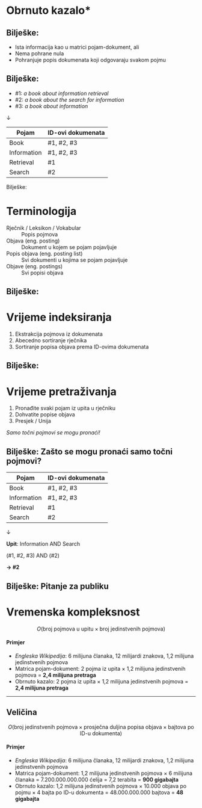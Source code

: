 # Obrnuto kazalo*


Bilješke:
---

* Ista informacija kao u matrici pojam-dokument, ali
* Nema pohrane nula
* Pohranjuje popis dokumenata koji odgovaraju svakom pojmu

Bilješke:
---

<!-- .slide: class="audience-question" -->

* \#1: _a book about information retrieval_
* \#2: _a book about the search for information_
* \#3: _a book about information_

&darr;

| Pojam        | ID-ovi dokumenata                              |
|--------------|------------------------------------------------|
| Book         | #1, #2, #3 <!-- .element: class="fragment" --> |
| Information  | #1, #2, #3 <!-- .element: class="fragment" --> |
| Retrieval    | #1         <!-- .element: class="fragment" --> |
| Search       | #2         <!-- .element: class="fragment" --> |

Bilješke: 

# Terminologija

<dl>
  <dt>Rječnik / Leksikon / Vokabular</dt><!-- .element: class="fragment" data-fragment-index="1" -->
  <dd>Popis pojmova</dd><!-- .element: class="fragment" data-fragment-index="1" -->

  <dt>Objava (eng. posting)</dt><!-- .element: class="fragment" data-fragment-index="2" -->
  <dd>Dokument u kojem se pojam pojavljuje</dd><!-- .element: class="fragment" data-fragment-index="2" -->

  <dt>Popis objava (eng. posting list)</dt><!-- .element: class="fragment" data-fragment-index="3" -->
  <dd>Svi dokumenti u kojima se pojam pojavljuje</dd><!-- .element: class="fragment" data-fragment-index="3" -->

  <dt>Objave (eng. postings)</dt><!-- .element: class="fragment" data-fragment-index="4" -->
  <dd>Svi popisi objava</dd><!-- .element: class="fragment" data-fragment-index="4" -->
</dl>

Bilješke:
---

# Vrijeme indeksiranja

1. Ekstrakcija pojmova iz dokumenata
2. Abecedno sortiranje rječnika
3. Sortiranje popisa objava prema ID-ovima dokumenata

Bilješke:
---

<!-- .slide: class="audience-question" -->

# Vrijeme pretraživanja

1. Pronađite svaki pojam iz upita u rječniku
2. Dohvatite popise objava
3. Presjek / Unija

*Samo točni pojmovi se mogu pronaći!*

Bilješke: Zašto se mogu pronaći samo točni pojmovi?
---

<!-- .slide: class="audience-question" -->

| Pojam                                                                                               | ID-ovi dokumenata                                                                           |
|----------------------------------------------------------------------------------------------------|-------------------------------------------------------------------------------------------|
| Book                                                                                               | #1, #2, #3                                                                                |
| <span>Information</span><!-- .element: class="fragment highlight-blue" data-fragment-index="2" --> | #1, #2, #3 <!-- .element: class="fragment highlight-blue" data-fragment-index="2" -->     |
| Retrieval                                                                                          | #1                                                                                        |
| <span>Search</span><!-- .element: class="fragment highlight-blue" data-fragment-index="3" -->      | #2 <!-- .element: class="fragment highlight-blue" data-fragment-index="3" -->             |

&darr;

&shy;<!-- .element: class="fragment" data-fragment-index="1" -->**Upit**:
<span>Information</span><!-- .element: class="fragment highlight-blue" data-fragment-index="2" -->
AND
<span>Search</span><!-- .element: class="fragment highlight-blue" data-fragment-index="3" -->

(#1, #2, #3) AND (#2)<!-- .element: class="fragment fade-in" -->

**&rarr; #2**<!-- .element: class="fragment fade-in" -->

Bilješke: Pitanje za publiku
---

# Vremenska kompleksnost

$$O(\text{broj pojmova u upitu} \times \text{broj jedinstvenih pojmova})$$<!-- .element: class="fragment" data-fragment-index="1" -->

#### <!-- .element: class="fragment" data-fragment-index="1" -->Primjer

* &shy;<!-- .element: class="fragment" data-fragment-index="1" -->*Engleska Wikipedija*: 6 milijuna članaka, 12 milijardi znakova, 1,2 milijuna
  jedinstvenih pojmova
* &shy;<!-- .element: class="fragment" data-fragment-index="1" -->Matrica pojam-dokument: 2 pojma iz upita &times; 1,2 milijuna
  jedinstvenih pojmova = **2,4 milijuna pretraga**
* &shy;<!-- .element: class="fragment" data-fragment-index="2" -->Obrnuto kazalo: 2 pojma iz upita &times; 1,2 milijuna
  jedinstvenih pojmova = **2,4 milijuna pretraga**

---

<!-- .slide: class="audience-question" -->

## Veličina

$$O(\text{broj jedinstvenih pojmova} \times \text{prosječna duljina popisa objava} \times \text{bajtova po ID-u dokumenta})$$<!-- .element: class="fragment" data-fragment-index="1" -->

#### <!-- .element: class="fragment" data-fragment-index="2" -->Primjer

* &shy;<!-- .element: class="fragment" data-fragment-index="2" -->*Engleska Wikipedija*: 6 milijuna članaka, 12 milijardi znakova, 1,2 milijuna
  jedinstvenih pojmova
* &shy;<!-- .element: class="fragment" data-fragment-index="2" -->Matrica pojam-dokument: 1,2 milijuna jedinstvenih pojmova &times; 6 milijuna
  članaka = 7.200.000.000.000 ćelija = 7,2 terabita = **900 gigabajta**
* &shy;<!-- .element: class="fragment" data-fragment-index="3" -->Obrnuto kazalo: 1,2 milijuna jedinstvenih pojmova &times; 10.000
  objava po pojmu &times; 4 bajta po ID-u dokumenta = 48.000.000.000 bajtova = **48 gigabajta**
